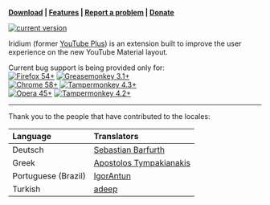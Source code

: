 **[Download](https://github.com/ParticleCore/Iridium/wiki/Download) | [Features](https://github.com/ParticleCore/Iridium/wiki/Features) | [Report a problem](https://github.com/ParticleCore/Iridium/wiki/Report-a-bug) | [Donate](https://github.com/ParticleCore/Iridium/wiki/Donate)**

[![current version](https://img.shields.io/github/release/ParticleCore/Iridium/all.svg)](https://github.com/ParticleCore/Iridium/releases/latest)

Iridium (former [YouTube Plus](https://github.com/ParticleCore/Particle)) is an extension built to improve the user experience on the new YouTube Material layout.  

Current bug support is being provided only for:  
[![Firefox 54+](https://img.shields.io/badge/Firefox-54%2B-orange.svg)](https://www.mozilla.org/firefox)  [![Greasemonkey 3.1+](https://img.shields.io/badge/Greasemonkey-3.1%2B-yellow.svg)](http://www.greasespot.net/)  
[![Chrome  58+](https://img.shields.io/badge/Chrome-58%2B-blue.svg)](http://www.google.com/chrome/)  [![Tampermonkey 4.3+](https://img.shields.io/badge/Tampermonkey-4.3%2B-green.svg)](https://tampermonkey.net/)  
[![Opera  45+](https://img.shields.io/badge/Opera-45%2B-red.svg)](http://www.opera.com/)  [![Tampermonkey 4.2+](https://img.shields.io/badge/Tampermonkey-4.2%2B-red.svg)](https://tampermonkey.net/)  

---

Thank you to the people that have contributed to the locales:  

Language|Translators
:--------|:-----------
Deutsch| [Sebastian Barfurth](https://github.com/sebastianbarfurth)
Greek | [Apostolos Tympakianakis](https://github.com/tympapost)
Portuguese (Brazil) | [IgorAntun](https://github.com/IgorAntun)
Turkish| [adeep](https://github.com/adeep)
